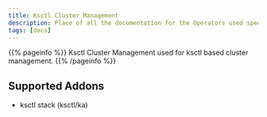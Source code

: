 ```yaml
---
title: Ksctl Cluster Management
description: Place of all the documentation for the Operators used specifically for k8s clusters
tags: [docs]
---
```


{{% pageinfo %}}
Ksctl Cluster Management used for ksctl based cluster management.
{{% /pageinfo %}}


## Supported Addons
- ksctl stack (ksctl/ka)
